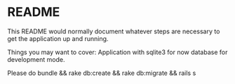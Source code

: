 # README

This README would normally document whatever steps are necessary to get the
application up and running.

Things you may want to cover:
Application with sqlite3 for now database for development mode.

Please do bundle && rake db:create && rake db:migrate && rails s
